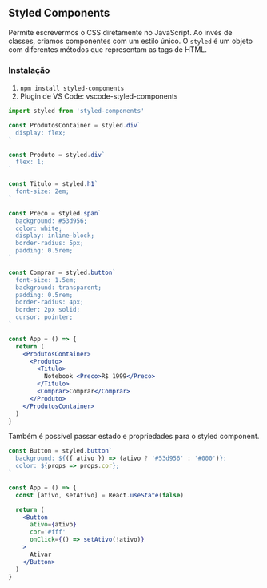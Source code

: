 ## Styled Components

Permite escrevermos o CSS diretamente no JavaScript. Ao invés de classes, criamos componentes com um estilo único. O `styled` é um objeto com diferentes métodos que representam as tags de HTML.

### Instalação

1. `npm install styled-components`
2. Plugin de VS Code: vscode-styled-components

```jsx
import styled from 'styled-components'

const ProdutosContainer = styled.div`
  display: flex;
`

const Produto = styled.div`
  flex: 1;
`

const Titulo = styled.h1`
  font-size: 2em;
`

const Preco = styled.span`
  background: #53d956;
  color: white;
  display: inline-block;
  border-radius: 5px;
  padding: 0.5rem;
`

const Comprar = styled.button`
  font-size: 1.5em;
  background: transparent;
  padding: 0.5rem;
  border-radius: 4px;
  border: 2px solid;
  cursor: pointer;
`

const App = () => {
  return (
    <ProdutosContainer>
      <Produto>
        <Titulo>
          Notebook <Preco>R$ 1999</Preco>
        </Titulo>
        <Comprar>Comprar</Comprar>
      </Produto>
    </ProdutosContainer>
  )
}
```

Também é possível passar estado e propriedades para o styled component.

```jsx
const Button = styled.button`
  background: ${({ ativo }) => (ativo ? '#53d956' : '#000')};
  color: ${props => props.cor};
`

const App = () => {
  const [ativo, setAtivo] = React.useState(false)

  return (
    <Button
      ativo={ativo}
      cor='#fff'
      onClick={() => setAtivo(!ativo)}
    >
      Ativar
    </Button>
  )
}
```

